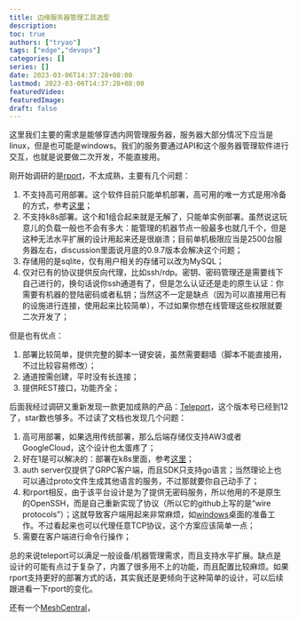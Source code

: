 ```yaml
---
title: 边缘服务器管理工具选型
description:
toc: true
authors: ["tryao"]
tags: ["edge","devops"]
categories: []
series: []
date: 2023-03-06T14:37:28+08:00
lastmod: 2023-03-06T14:37:28+08:00
featuredVideo:
featuredImage:
draft: false
---
```


这里我们主要的需求是能够穿透内网管理服务器，服务器大部分情况下应当是linux，但是也可能是windows。我们的服务要通过API和这个服务器管理软件进行交互，也就是说要做二次开发，不能直接用。

刚开始调研的是[rport](https://rport.io/)，不太成熟，主要有几个问题：

1. 不支持高可用部署。这个软件目前只能单机部署，高可用的唯一方式是用冷备的方式，参考[这里](https://github.com/cloudradar-monitoring/rport/discussions/643)；
2. 不支持k8s部署。这个和1组合起来就是无解了，只能单实例部署。虽然说这玩意儿的负载一般也不会有多大：能管理的机器节点一般最多也就几千个，但是这种无法水平扩展的设计用起来还是很崩溃；目前单机极限应当是2500台服务器左右，discussion里面说月底的0.9.7版本会解决这个问题；
3. 存储用的是sqlite，仅有用户相关的存储可以改为MySQL；
4. 仅对已有的协议提供反向代理，比如ssh/rdp。密钥、密码管理还是需要线下自己进行的，换句话说你ssh通道有了，但是怎么认证还是走的原生认证：你需要有机器的登陆密码或者私钥；当然这不一定是缺点（因为可以直接用已有的设施进行连接，使用起来比较简单），不过如果你想在线管理这些权限就要二次开发了；

但是也有优点：

1. 部署比较简单，提供完整的脚本一键安装，虽然需要翻墙（脚本不能直接用，不过比较容易修改）；
2. 通道按需创建，平时没有长连接；
3. 提供REST接口，功能齐全；

后面我经过调研又重新发现一款更加成熟的产品：[Teleport](https://goteleport.com)，这个版本号已经到12了，star数也够多。不过读了文档也发现几个问题：

1. 高可用部署，如果选用传统部署，那么后端存储仅支持AW3或者GoogleCloud，这个设计也太蛋疼了；
2. 好在1是可以解决的：部署在k8s里面，参考[这里](https://goteleport.com/docs/deploy-a-cluster/helm-deployments/kubernetes-cluster/?scope=enterprise)；
3. auth server仅提供了GRPC客户端，而且SDK只支持go语言；当然理论上也可以通过proto文件生成其他语言的服务，不过那就要你自己动手了；
4. 和rport相反，由于该平台设计是为了提供无密码服务，所以他用的不是原生的OpenSSH，而是自己重新实现了协议（所以它的github上写的是“wire protocols”）；这就导致客户端用起来非常麻烦，如[windows](https://goteleport.com/docs/desktop-access/getting-started/)桌面的准备工作。不过看起来也可以代理任意TCP协议，这个方案应该简单一点；
5. 需要在客户端进行命令行操作；

总的来说teleport可以满足一般设备/机器管理需求，而且支持水平扩展。缺点是设计的可能有点过于复杂了，内置了很多用不上的功能，而且配置比较麻烦。如果rport支持更好的部署方式的话，其实我还是更倾向于这种简单的设计，可以后续跟进看一下rport的变化。

还有一个[MeshCentral](https://github.com/Ylianst/MeshCentral)，



